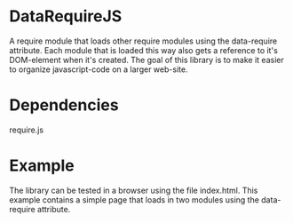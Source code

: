 DataRequireJS
=============
A require module that loads other require modules using the data-require attribute. Each module that is loaded this way also gets a reference to it's DOM-element when it's created. The goal of this library is to make it easier to organize javascript-code on a larger web-site.

Dependencies
=============
require.js

Example
=============
The library can be tested in a browser using the file index.html. This example contains a simple page that loads in two modules using the data-require attribute.
